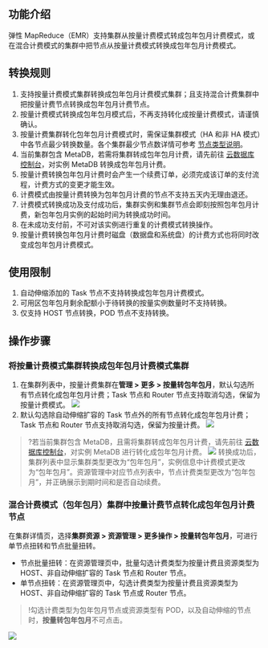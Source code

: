 ## 功能介绍
弹性 MapReduce（EMR）支持集群从按量计费模式转成包年包月计费模式，或在混合计费模式的集群中把节点从按量计费模式转换成包年包月计费模式。

## 转换规则
1. 支持按量计费模式集群转换成包年包月计费模式集群；且支持混合计费集群中把按量计费节点转换成包年包月计费节点。
2. 按量计费模式转换成包年包月模式后，不再支持转化成按量计费模式，请谨慎确认。
3. 按量计费集群转化包年包月计费模式时，需保证集群模式（HA 和非 HA 模式）中各节点最少转换数量。各个集群最少节点数详情可参考 [节点类型说明](https://cloud.tencent.com/document/product/589/14624)。
4. 当前集群包含 MetaDB，若需将集群转成包年包月计费，请先前往 [云数据库控制台](https://console.cloud.tencent.com/cdb)，对实例 MetaDB 转换成包年包月计费。
5. 按量计费转换包年包月计费时会产生一个续费订单，必须完成该订单的支付流程，计费方式的变更才能生效。
6. 计费模式由按量计费转换为包年包月计费的节点不支持五天内无理由退还。
7. 计费模式转换成功及支付成功后，集群实例和集群节点会即刻按照包年包月计费，新包年包月实例的起始时间为转换成功时间。
8. 在未成功支付前，不可对该实例进行重复的计费模式转换操作。
9. 按量计费转换包年包月计费时磁盘（数据盘和系统盘）的计费方式也将同时改变成包年包月计费模式。

## 使用限制
1. 自动伸缩添加的 Task 节点不支持转换成包年包月计费模式。
2. 可用区包年包月剩余配额小于待转换的按量实例数量时不支持转换。
3. 仅支持 HOST 节点转换，POD 节点不支持转换。

## 操作步骤
### 将按量计费模式集群转换成包年包月计费模式集群
1. 在集群列表中，按量计费集群在**管理 > 更多 > 按量转包年包月**，默认勾选所有节点转化成包年包月计费；Task 节点和 Router 节点支持取消勾选，保留为按量计费模式。
 ![](https://qcloudimg.tencent-cloud.cn/raw/eab3479a3914f181324c58799e8fb0e6.png)
2. 默认勾选除自动伸缩扩容的 Task 节点外的所有节点转化成包年包月计费；Task 节点和 Router 节点支持取消勾选，保留为按量计费。
 ![](https://qcloudimg.tencent-cloud.cn/raw/8223259fd806c6858d022ed072562a0c.png)
 
>?若当前集群包含 MetaDB，且需将集群转成包年包月计费，请先前往 [云数据库控制台](https://console.cloud.tencent.com/cdb)，对实例 MetaDB 进行转化成包年包月计费。
 ![](https://qcloudimg.tencent-cloud.cn/raw/3180282ecc6227dcc556e61ec82a1057.png)
转换成功后，集群列表中显示集群类型更改为“包年包月”，实例信息中计费模式更改为“包年包月”。资源管理中对应节点列表中，节点计费类型更改为“包年包月”，并正确展示到期时间和是否自动续费。

### 混合计费模式（包年包月）集群中按量计费节点转化成包年包月计费节点
在集群详情页，选择**集群资源 > 资源管理 > 更多操作 > 按量转包年包月**，可进行单节点扭转和节点批量扭转。
- 节点批量扭转：在资源管理页中，批量勾选计费类型为按量计费且资源类型为 HOST、非自动伸缩扩容的 Task 节点和 Router 节点。
- 单节点扭转：在资源管理页中，勾选计费类型为按量计费且资源类型为 HOST、非自动伸缩扩容的 Task 节点或 Router 节点。

>!勾选计费类型为包年包月节点或资源类型有 POD，以及自动伸缩的节点时，**按量转包年包月**不可点击。
>
 ![](https://qcloudimg.tencent-cloud.cn/raw/fc40715ec8f53e6027cd0d90c469f7a6.png)
 

